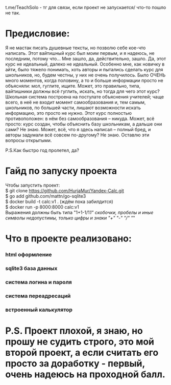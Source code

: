 t.me/TeachSolo - тг для связи, если проект не запускается/ что-то пошло не так.

# Предисловие:

Я не мастак писать душевные тексты, но позволю себе кое-что написать. Этот вайтишный курс был моим первым, и я надеюсь, не последним, потому что... Мне зашло, да, действительно, зашло. 
Да, этот курс не идеальный, далеко не идеальный. Особенно мне, как новичку в айти, было тяжело понимать, хоть авторы и пытались сделать курс для школьников, но, будем честны, у них не очень получилось. 
Было ОЧЕНЬ много моментов, когда половину, а то и больше информации просто не объясняли: мол, гуглите, ищите. Может, это правильно, типа, вайтишники должны всё гуглить, искать, но тогда для чего этот курс?
Школьная система построена на постулате объяснения учителей; чаще всего, в неё не входит момент самообразования и, тем самым, школьников, по большей части, лишают возможности искать информацию, это просто не нужно.
Этот курс полностью противоположен: в нём без самообразования – никуда.
Может, всё просто: курс создан, чтобы объяснить базу школьникам, а дальше они сами? Не знаю. Может, всё, что я здесь написал – полный бред, и авторы задумали всё совсем по-другому? Не знаю. Оставлю эти вопросы открытыми.

P.S.Как быстро год пролетел, да?

# Гайд по запуску проекта

Чтобы запустить проект:                                                                    
$ git clone https://github.com/HurjaMur/Yandex-Calc.git                                                 
$ go add github.com/mattn/go-sqlite3                                                             
$ docker build -t calc:v1 . (ждём пока забилдится)                                                      
$ docker run -p 8000:8000 calc:v1    
Выражения должны быть типа "1+1-1/1*1" скобочки, пробелы и иные символы недопустимы, только цифры и знаки "+" "-" "/" "*"

# Что в проекте реализовано:
### html оформление
### sqlite3 база данных
### система логина и пароля
### система переадресаций
### встроенный калькулятор

# P.S. Проект плохой, я знаю, но прошу не судить строго, это мой второй проект, а если считать его просто за доработку - первый, очень надеюсь на проходной балл.
